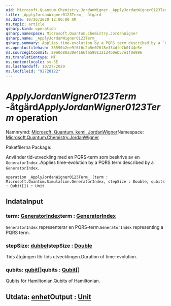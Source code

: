```yaml
---
uid: Microsoft.Quantum.Chemistry.JordanWigner._ApplyJordanWigner0123Term_
title: _ApplyJordanWigner0123Term_ -åtgärd
ms.date: 10/26/2020 12:00:00 AM
ms.topic: article
qsharp.kind: operation
qsharp.namespace: Microsoft.Quantum.Chemistry.JordanWigner
qsharp.name: _ApplyJordanWigner0123Term_
qsharp.summary: Applies time-evolution by a PQRS term described by a `GeneratorIndex`.
ms.openlocfilehash: 36590b2ee9f6f6c2b5e076f8e334dfe7b0144e5e
ms.sourcegitcommit: 29e0d88a30e4166fa580132124b0eb57e1f0e986
ms.translationtype: MT
ms.contentlocale: sv-SE
ms.lasthandoff: 10/27/2020
ms.locfileid: "92728122"
---
```

# <a name="_applyjordanwigner0123term_-operation"></a><span data-ttu-id="1e958-102">_ApplyJordanWigner0123Term_ -åtgärd</span><span class="sxs-lookup"><span data-stu-id="1e958-102">_ApplyJordanWigner0123Term_ operation</span></span>

<span data-ttu-id="1e958-103">Namnrymd: [Microsoft. Quantum. kemi. JordanWigner](xref:Microsoft.Quantum.Chemistry.JordanWigner)</span><span class="sxs-lookup"><span data-stu-id="1e958-103">Namespace: [Microsoft.Quantum.Chemistry.JordanWigner](xref:Microsoft.Quantum.Chemistry.JordanWigner)</span></span>

<span data-ttu-id="1e958-104">Paketfilerna [](https://nuget.org/packages/)</span><span class="sxs-lookup"><span data-stu-id="1e958-104">Package: [](https://nuget.org/packages/)</span></span>


<span data-ttu-id="1e958-105">Använder tid-utveckling med en PQRS-term som beskrivs av en `GeneratorIndex` .</span><span class="sxs-lookup"><span data-stu-id="1e958-105">Applies time-evolution by a PQRS term described by a `GeneratorIndex`.</span></span>

```qsharp
operation _ApplyJordanWigner0123Term_ (term : Microsoft.Quantum.Simulation.GeneratorIndex, stepSize : Double, qubits : Qubit[]) : Unit
```


## <a name="input"></a><span data-ttu-id="1e958-106">Indata</span><span class="sxs-lookup"><span data-stu-id="1e958-106">Input</span></span>

### <a name="term--generatorindex"></a><span data-ttu-id="1e958-107">term: [GeneratorIndex](xref:Microsoft.Quantum.Simulation.GeneratorIndex)</span><span class="sxs-lookup"><span data-stu-id="1e958-107">term : [GeneratorIndex](xref:Microsoft.Quantum.Simulation.GeneratorIndex)</span></span>

<span data-ttu-id="1e958-108">`GeneratorIndex` representerar en PQRS-term.</span><span class="sxs-lookup"><span data-stu-id="1e958-108">`GeneratorIndex` representing a PQRS term.</span></span>


### <a name="stepsize--double"></a><span data-ttu-id="1e958-109">stepSize: [dubbel](xref:microsoft.quantum.lang-ref.double)</span><span class="sxs-lookup"><span data-stu-id="1e958-109">stepSize : [Double](xref:microsoft.quantum.lang-ref.double)</span></span>

<span data-ttu-id="1e958-110">Tids åtgången för tids utvecklingen.</span><span class="sxs-lookup"><span data-stu-id="1e958-110">Duration of time-evolution.</span></span>


### <a name="qubits--qubit"></a><span data-ttu-id="1e958-111">qubits: [qubit](xref:microsoft.quantum.lang-ref.qubit)[]</span><span class="sxs-lookup"><span data-stu-id="1e958-111">qubits : [Qubit](xref:microsoft.quantum.lang-ref.qubit)[]</span></span>

<span data-ttu-id="1e958-112">Qubits för Hamiltonian.</span><span class="sxs-lookup"><span data-stu-id="1e958-112">Qubits of Hamiltonian.</span></span>



## <a name="output--unit"></a><span data-ttu-id="1e958-113">Utdata: [enhet](xref:microsoft.quantum.lang-ref.unit)</span><span class="sxs-lookup"><span data-stu-id="1e958-113">Output : [Unit](xref:microsoft.quantum.lang-ref.unit)</span></span>

